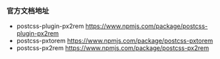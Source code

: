 
### 官方文档地址
- postcss-plugin-px2rem    https://www.npmjs.com/package/postcss-plugin-px2rem
- postcss-pxtorem    https://www.npmjs.com/package/postcss-pxtorem
- postcss-px2rem    https://www.npmjs.com/package/postcss-px2rem